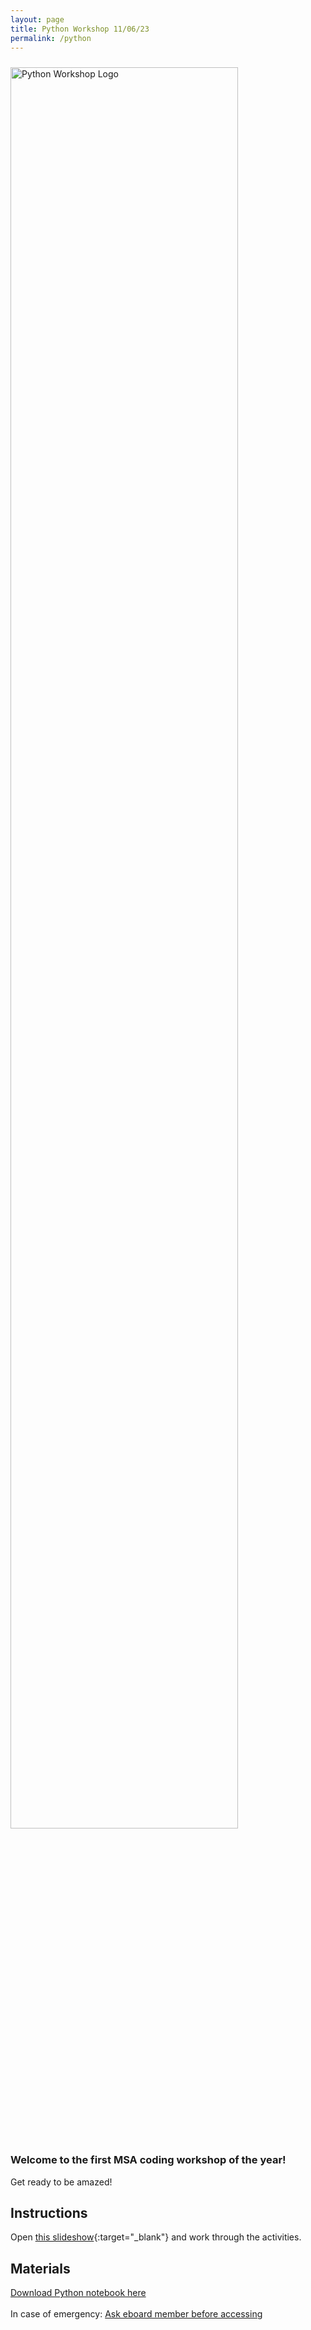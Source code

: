 ```yaml
---
layout: page
title: Python Workshop 11/06/23
permalink: /python
---
```


<!-- main image is a spreadsheet cut into a photo of the event -->

<img src="https://nfordumass.github.io/msa/assets/img/python.png" alt="Python Workshop Logo" style="width:85%;height:85%; padding-top:10px">
<!-- ![NFL GM Challenge Logo](https://nfordumass.github.io/msa/assets/img/gmColor.png) -->

### **Welcome to the first MSA coding workshop of the year!**

Get ready to be amazed!

## Instructions

Open [this slideshow](https://docs.google.com/presentation/d/1XXgfSkwRq66XnAMTpvxen4Twim9cPGW9ULiQjS75e5o/edit?usp=sharing){:target="\_blank"} and work through the activities.

## Materials

<a href="https://nfordumass.github.io/msa/assets/python/msaPython.ipynb" download>Download Python notebook here </a> <br> <br>
In case of emergency:
<a href="https://colab.research.google.com/drive/1I_15DqA_cwjgPDErPVYFn1CHu0WFOXDq?authuser=1" target = "\_blank">Ask eboard member before accessing </a> <br> <br>

<!-- <a href="https://nfordumass.github.io/msa/assets/python/output2.csv" download>Download CSV here </a> -->
